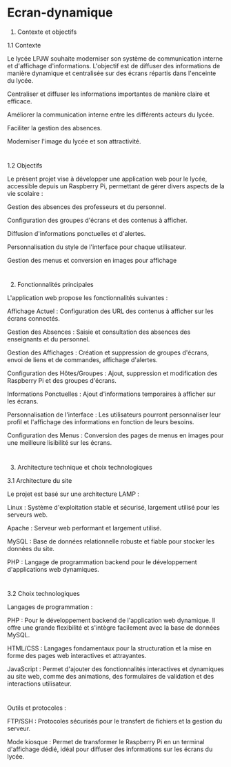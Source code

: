 #
# Ecran-dynamique

1. Contexte et objectifs 

1.1 Contexte 

Le lycée LPJW souhaite moderniser son système de communication interne et d'affichage d'informations. L'objectif est de diffuser des informations de manière dynamique et centralisée sur des écrans répartis dans l'enceinte du lycée. 

Centraliser et diffuser les informations importantes de manière claire et efficace. 

Améliorer la communication interne entre les différents acteurs du lycée. 

Faciliter la gestion des absences. 

Moderniser l'image du lycée et son attractivité. 

 # 

1.2 Objectifs 

Le présent projet vise à développer une application web pour le lycée, accessible depuis un Raspberry Pi, permettant de gérer divers aspects de la vie scolaire : 

Gestion des absences des professeurs et du personnel. 

Configuration des groupes d'écrans et des contenus à afficher. 

Diffusion d'informations ponctuelles et d'alertes. 

Personnalisation du style de l'interface pour chaque utilisateur. 

Gestion des menus et conversion en images pour affichage 

 # 

2. Fonctionnalités principales 

L'application web propose les fonctionnalités suivantes : 

Affichage Actuel : Configuration des URL des contenus à afficher sur les écrans connectés. 

Gestion des Absences : Saisie et consultation des absences des enseignants et du personnel. 

Gestion des Affichages : Création et suppression de groupes d'écrans, envoi de liens et de commandes, affichage d'alertes. 

Configuration des Hôtes/Groupes : Ajout, suppression et modification des Raspberry Pi et des groupes d'écrans. 

Informations Ponctuelles : Ajout d'informations temporaires à afficher sur les écrans. 

Personnalisation de l'interface : Les utilisateurs pourront personnaliser leur profil et l'affichage des informations en fonction de leurs besoins. 

Configuration des Menus : Conversion des pages de menus en images pour une meilleure lisibilité sur les écrans. 

 # 

3. Architecture technique et choix technologiques 

3.1 Architecture du site 

Le projet est basé sur une architecture LAMP :  

Linux : Système d'exploitation stable et sécurisé, largement utilisé pour les serveurs web. 

Apache : Serveur web performant et largement utilisé. 

MySQL : Base de données relationnelle robuste et fiable pour stocker les données du site. 

PHP : Langage de programmation backend pour le développement d'applications web dynamiques. 

 # 

3.2 Choix technologiques 

Langages de programmation : 

PHP : Pour le développement backend de l'application web dynamique. Il offre une grande flexibilité et s'intègre facilement avec la base de données MySQL. 

HTML/CSS : Langages fondamentaux pour la structuration et la mise en forme des pages web interactives et attrayantes. 

JavaScript : Permet d'ajouter des fonctionnalités interactives et dynamiques au site web, comme des animations, des formulaires de validation et des interactions utilisateur. 

#

Outils et protocoles : 

FTP/SSH : Protocoles sécurisés pour le transfert de fichiers et la gestion du serveur. 

Mode kiosque : Permet de transformer le Raspberry Pi en un terminal d'affichage dédié, idéal pour diffuser des informations sur les écrans du lycée. 

 

 

 
